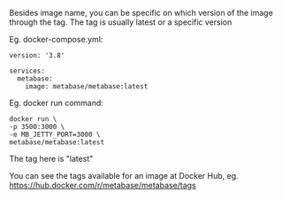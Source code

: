 Besides image name, you can be specific on which version of the image through the tag. The tag is usually latest or a specific version

Eg. docker-compose.yml:
```
version: '3.8'

services:
  metabase:
    image: metabase/metabase:latest
```

Eg. docker run command:
```
docker run \
-p 3500:3000 \
-e MB_JETTY_PORT=3000 \
metabase/metabase:latest
```

The tag here is "latest"

You can see the tags available for an image at Docker Hub, eg.
https://hub.docker.com/r/metabase/metabase/tags
